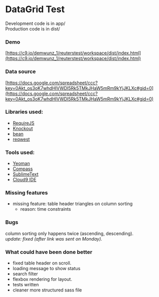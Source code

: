 # DataGrid Test

Development code is in app/  
Production code is in dist/


### Demo

[https://c9.io/demwunz_1/reuterstest/workspace/dist/index.html](https://c9.io/demwunz_1/reuterstest/workspace/dist/index.html)

### Data source

[https://docs.google.com/spreadsheet/ccc?key=0Akt_os3oK7whdHlVWDl5Rk5TMkJHaW5mRm9kYjJKLXc#gid=0](https://docs.google.com/spreadsheet/ccc?key=0Akt_os3oK7whdHlVWDl5Rk5TMkJHaW5mRm9kYjJKLXc#gid=0)

### Libraries used:

- [RequireJS](http://www.requirejs.org/)
- [Knockout](http://knockoutjs.com/)
- [bean](https://github.com/fat/bean)
- [reqwest](https://github.com/ded/reqwest)

### Tools used:

- [Yeoman](http://yeoman.io/)
- [Compass](http://compass-style.org/)
- [SublimeText](http://www.sublimetext.com/3)
- [Cloud9 IDE](https://c9.io/demwunz_1/reuterstest)

### Missing features

- missing feature: table header triangles on column sorting
 	- reason: time constraints

### Bugs

column sorting only happens twice (ascending, descending).  
*update: fixed (after link was sent on Monday).*

### What could have been done better

- fixed table header on scroll.
- loading message to show status
- search filter
- flexbox rendering for layout.
- tests written
- cleaner more structured sass file